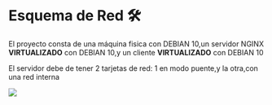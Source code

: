 # Esquema de Red 🛠️

El proyecto consta de una máquina fisica con DEBIAN 10,un servidor NGINX **VIRTUALIZADO** con DEBIAN 10,y un cliente **VIRTUALIZADO** con DEBIAN 10

El servidor debe de tener 2 tarjetas de red: 1 en modo puente,y la otra,con una red interna

![](https://github.com/jesusromero92/NGINX/blob/main/Fotos/red.png)
